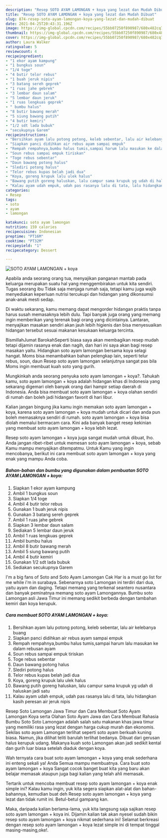 ```yaml
---
description: "Resep SOTO AYAM LAMONGAN + koya yang lezat dan Mudah Dibuat"
title: "Resep SOTO AYAM LAMONGAN + koya yang lezat dan Mudah Dibuat"
slug: 874-resep-soto-ayam-lamongan-koya-yang-lezat-dan-mudah-dibuat
date: 2021-04-25T20:43:31.196Z
image: https://img-global.cpcdn.com/recipes/55bb07250f890987/680x482cq70/soto-ayam-lamongan-koya-foto-resep-utama.jpg
thumbnail: https://img-global.cpcdn.com/recipes/55bb07250f890987/680x482cq70/soto-ayam-lamongan-koya-foto-resep-utama.jpg
cover: https://img-global.cpcdn.com/recipes/55bb07250f890987/680x482cq70/soto-ayam-lamongan-koya-foto-resep-utama.jpg
author: Laura Walker
ratingvalue: 5
reviewcount: 4
recipeingredient:
- "1 ekor ayam kampung"
- "1 bungkus soun"
- "1/4 toge"
- "4 butir telor rebus"
- "1 buah jeruk nipis"
- "3 batang sereh geprek"
- "1 ruas jahe gebrek"
- "3 lembar daun salam"
- "5 lembar daun jeruk"
- "1 ruas lengkuas geprek"
- " bumbu halus"
- "8 butir bawang merah"
- "5 siung bawang putih"
- "4 butir kemiri"
- "1/2 sdt lada bubuk"
- "secukupnya Garem"
recipeinstructions:
- "Bersihkan ayam lalu potong potong, keleb sebentar, lalu air kelebanya buang"
- "Siapkan panci didihkan air rebus ayam sampai empuk"
- "Rempah rempahnya,bumbu halus tumis,sampai harum lalu masukan ke dalam rebusan ayam"
- "Soun rebus sampai empuk tiriskan"
- "Toge rebus sebentar"
- "Daun bawang potong halus"
- "Slediri potong halus"
- "Telor rebus kupas belah jadi dua"
- "Koya, goreng krupuk lalu ulek halus"
- "Bawang putih goreng haluskan, lalu campur sama krupuk yg udah di haluskan jadi satu"
- "Kalau ayam udah empuk, udah pas rasanya lalu di tata, lalu hidangkan kasih peresan air jeruk nipis"
categories:
- Resep
tags:
- soto
- ayam
- lamongan

katakunci: soto ayam lamongan 
nutrition: 159 calories
recipecuisine: Indonesian
preptime: "PT16M"
cooktime: "PT32M"
recipeyield: "1"
recipecategory: Dessert

---
```



![SOTO AYAM LAMONGAN + koya](https://img-global.cpcdn.com/recipes/55bb07250f890987/680x482cq70/soto-ayam-lamongan-koya-foto-resep-utama.jpg)

Apabila anda seorang orang tua, menyajikan panganan mantab pada keluarga merupakan suatu hal yang menggembirakan untuk kita sendiri. Tugas seorang ibu Tidak saja menjaga rumah saja, tetapi kamu juga wajib menyediakan keperluan nutrisi tercukupi dan hidangan yang dikonsumsi anak-anak mesti sedap.

Di waktu  sekarang, kamu memang dapat mengorder hidangan praktis tanpa harus susah memasaknya lebih dulu. Tapi banyak juga orang yang memang ingin memberikan yang terenak bagi orang yang dicintainya. Lantaran, menyajikan masakan sendiri akan jauh lebih higienis dan bisa menyesuaikan hidangan tersebut sesuai makanan kesukaan keluarga tercinta. 

BismillahJumat BarokahSeperti biasa saya akan membagikan resep mudah tetapi dijamin rasanya enak dan nagih, dan hari ini saya akan bagi resep masakan yaitu. Hidangkan soto ayam lamongan bersama koya selagi hangat. Moms bisa menambahkan bahan pelengkap lain, seperti telur rebus, soun, daun Resep soto ayam lamongan selanjutnya sangat pas bila Moms ingin membuat kuah soto yang gurih.

Mungkinkah anda seorang penyuka soto ayam lamongan + koya?. Tahukah kamu, soto ayam lamongan + koya adalah hidangan khas di Indonesia yang sekarang digemari oleh banyak orang dari hampir setiap daerah di Indonesia. Anda bisa membuat soto ayam lamongan + koya olahan sendiri di rumah dan boleh jadi hidangan favorit di hari libur.

Kalian jangan bingung jika kamu ingin memakan soto ayam lamongan + koya, karena soto ayam lamongan + koya mudah untuk dicari dan anda pun boleh memasaknya sendiri di rumah. soto ayam lamongan + koya bisa diolah memalui bermacam cara. Kini ada banyak banget resep kekinian yang membuat soto ayam lamongan + koya lebih lezat.

Resep soto ayam lamongan + koya juga sangat mudah untuk dibuat, lho. Anda jangan ribet-ribet untuk memesan soto ayam lamongan + koya, sebab Kamu mampu menyajikan ditempatmu. Untuk Kamu yang ingin mencobanya, berikut ini cara membuat soto ayam lamongan + koya yang enak yang mampu Anda coba.

<!--inarticleads1-->

##### Bahan-bahan dan bumbu yang digunakan dalam pembuatan SOTO AYAM LAMONGAN + koya:

1. Siapkan 1 ekor ayam kampung
1. Ambil 1 bungkus soun
1. Siapkan 1/4 toge
1. Ambil 4 butir telor rebus
1. Gunakan 1 buah jeruk nipis
1. Gunakan 3 batang sereh geprek
1. Ambil 1 ruas jahe gebrek
1. Siapkan 3 lembar daun salam
1. Sediakan 5 lembar daun jeruk
1. Ambil 1 ruas lengkuas geprek
1. Ambil  bumbu halus
1. Ambil 8 butir bawang merah
1. Ambil 5 siung bawang putih
1. Ambil 4 butir kemiri
1. Gunakan 1/2 sdt lada bubuk
1. Sediakan secukupnya Garem


I&#39;m a big fans of Soto and Soto Ayam Lamongan Cak Har is a must go list for me while i&#39;m in surabaya. Sebenarnya soto Lamongan ini terdiri dari dua, yaitu ayam dan daging. Tetapi memang yang terkenal seantero nusantara dan banyak peminatnya memang soto ayam Lamongannya. Bumbu soto Lamongan asli Jawa Timur ini memang sedikit berbeda dengan tambahan kemiri dan koya kerupuk. 

<!--inarticleads2-->

##### Cara membuat SOTO AYAM LAMONGAN + koya:

1. Bersihkan ayam lalu potong potong, keleb sebentar, lalu air kelebanya buang
1. Siapkan panci didihkan air rebus ayam sampai empuk
1. Rempah rempahnya,bumbu halus tumis,sampai harum lalu masukan ke dalam rebusan ayam
1. Soun rebus sampai empuk tiriskan
1. Toge rebus sebentar
1. Daun bawang potong halus
1. Slediri potong halus
1. Telor rebus kupas belah jadi dua
1. Koya, goreng krupuk lalu ulek halus
1. Bawang putih goreng haluskan, lalu campur sama krupuk yg udah di haluskan jadi satu
1. Kalau ayam udah empuk, udah pas rasanya lalu di tata, lalu hidangkan kasih peresan air jeruk nipis


Resep Soto Lamongan Jawa Timur dan Cara Membuat Soto Ayam Lamongan Koya serta Olahan Soto Ayam Jawa dan Cara Membuat Rahasia Bumbu Soto Soto Lamongan adalah salah satu makanan khas jawa timur yang memiliki rasa yang lezat dengan harga cukup murah dan ekonomis. Sekilas soto ayam Lamongan terlihat seperti soto ayam berkuah kuning biasa. Namun, jika dilihat teliti barulah terlihat bedanya. Dibuat dari gerusan halus kerupuk udang. Makanya kuah soto Lamongan akan jadi sedikit kental dan gurih luar biasa setelah diaduk dengan koya. 

Wah ternyata cara buat soto ayam lamongan + koya yang enak sederhana ini enteng sekali ya! Anda Semua mampu membuatnya. Cara buat soto ayam lamongan + koya Sangat cocok banget buat kita yang baru akan belajar memasak ataupun juga bagi kalian yang telah ahli memasak.

Tertarik untuk mencoba membuat resep soto ayam lamongan + koya enak simple ini? Kalau kamu ingin, yuk kita segera siapkan alat-alat dan bahan-bahannya, kemudian buat deh Resep soto ayam lamongan + koya yang lezat dan tidak rumit ini. Betul-betul gampang kan. 

Maka, daripada kalian berlama-lama, yuk kita langsung saja sajikan resep soto ayam lamongan + koya ini. Dijamin kalian tak akan nyesel sudah bikin resep soto ayam lamongan + koya nikmat sederhana ini! Selamat berkreasi dengan resep soto ayam lamongan + koya lezat simple ini di tempat tinggal masing-masing,oke!.

